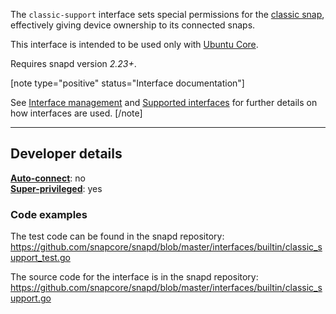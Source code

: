 The `classic-support` interface sets special permissions for the [classic snap](https://snapcraft.io/classic), effectively giving device ownership to its connected snaps.

This interface is intended to be used only with [Ubuntu Core](/t/glossary/14612#heading--ubuntu-core).

Requires snapd version _2.23+_.

[note type="positive" status="Interface documentation"]

See [Interface management](/t/interface-management/6154) and [Supported interfaces](/t/supported-interfaces/7744) for further details on how interfaces are used.
[/note]

---

<h2 id='heading--dev-details'>Developer details </h2>


**[Auto-connect](/t/interface-management/6154#heading--auto-connections)**: no</br>
**[Super-privileged](/t/super-privileged-interfaces/34740)**: yes</br>

### Code examples

The test code can be found in the snapd repository: https://github.com/snapcore/snapd/blob/master/interfaces/builtin/classic_support_test.go

The source code for the interface is in the snapd repository: https://github.com/snapcore/snapd/blob/master/interfaces/builtin/classic_support.go